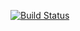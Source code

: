 [![Build Status](https://travis-ci.org/<username>/<reponame>.svg?branch=master)](https://travis-ci.org/<username>/<reponame>)
